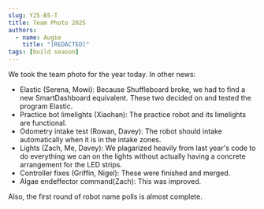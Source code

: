 ```yaml
---
slug: Y25-B5-T
title: Team Photo 2025
authors:
  - name: Augie
    title: "[REDACTED]"
tags: [build season]
---
```

We took the team photo for the year today. In other news:
* Elastic (Serena, Mowi): Because Shuffleboard broke, we had to find a new SmartDashboard equivalent. These two decided on and tested the program Elastic. 
* Practice bot limelights (Xiaohan): The practice robot and its limelights are functional.
* Odometry intake test (Rowan, Davey): The robot should intake automatically when it is in the intake zones. 
* Lights (Zach, Me, Davey): We plagarized heavily from last year's code to do everything we can on the lights without actually having a concrete arrangement for the LED strips. 
* Controller fixes (Griffin, Nigel): These were finished and merged. 
* Algae endeffector command(Zach): This was improved.

Also, the first round of robot name polls is almost complete. 